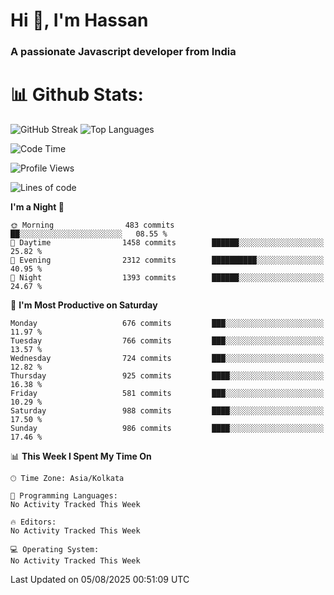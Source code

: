 # Hi 👋, I'm Hassan
### A passionate Javascript developer from India


# 📊 Github Stats:
![GitHub Streak](https://github-readme-streak-stats.herokuapp.com/?user=codeblooded47&theme=dracula&hide_border=false)
![Top Languages](https://github-readme-stats.vercel.app/api/top-langs/?username=codeblooded47&layout=compact&theme=dracula)



<!--START_SECTION:waka-->
![Code Time](http://img.shields.io/badge/Code%20Time-883%20hrs%201%20min-blue)

![Profile Views](http://img.shields.io/badge/Profile%20Views-0-blue)

![Lines of code](https://img.shields.io/badge/From%20Hello%20World%20I%27ve%20Written-24.2%20million%20lines%20of%20code-blue)

**I'm a Night 🦉** 

```text
🌞 Morning                483 commits         ██░░░░░░░░░░░░░░░░░░░░░░░   08.55 % 
🌆 Daytime                1458 commits        ██████░░░░░░░░░░░░░░░░░░░   25.82 % 
🌃 Evening                2312 commits        ██████████░░░░░░░░░░░░░░░   40.95 % 
🌙 Night                  1393 commits        ██████░░░░░░░░░░░░░░░░░░░   24.67 % 
```
📅 **I'm Most Productive on Saturday** 

```text
Monday                   676 commits         ███░░░░░░░░░░░░░░░░░░░░░░   11.97 % 
Tuesday                  766 commits         ███░░░░░░░░░░░░░░░░░░░░░░   13.57 % 
Wednesday                724 commits         ███░░░░░░░░░░░░░░░░░░░░░░   12.82 % 
Thursday                 925 commits         ████░░░░░░░░░░░░░░░░░░░░░   16.38 % 
Friday                   581 commits         ███░░░░░░░░░░░░░░░░░░░░░░   10.29 % 
Saturday                 988 commits         ████░░░░░░░░░░░░░░░░░░░░░   17.50 % 
Sunday                   986 commits         ████░░░░░░░░░░░░░░░░░░░░░   17.46 % 
```


📊 **This Week I Spent My Time On** 

```text
🕑︎ Time Zone: Asia/Kolkata

💬 Programming Languages: 
No Activity Tracked This Week

🔥 Editors: 
No Activity Tracked This Week

💻 Operating System: 
No Activity Tracked This Week
```


 Last Updated on 05/08/2025 00:51:09 UTC
<!--END_SECTION:waka-->

